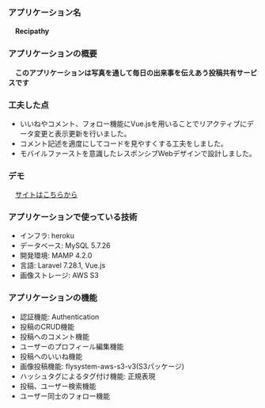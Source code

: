 ### アプリケーション名
　**Recipathy**
 
### アプリケーションの概要
　**このアプリケーションは写真を通して毎日の出来事を伝えあう投稿共有サービスです**   
 
### 工夫した点
- いいねやコメント、フォロー機能にVue.jsを用いることでリアクティブにデータ変更と表示更新を行いました。
- コメント記述を適度にしてコードを見やすくする工夫をしました。
- モバイルファーストを意識したレスポンシブWebデザインで設計しました。

### デモ
　[サイトはこちらから](http://murmuring-headland-13028.herokuapp.com/)
 
### アプリケーションで使っている技術
- インフラ: heroku 
- データベース: MySQL  5.7.26
- 開発環境: MAMP 4.2.0
- 言語: Laravel 7.28.1, Vue.js
- 画像ストレージ: AWS S3  

### アプリケーションの機能
- 認証機能: Authentication
- 投稿のCRUD機能
- 投稿へのコメント機能
- ユーザーのプロフィール編集機能
- 投稿へのいいね機能 
- 画像投稿機能: flysystem-aws-s3-v3(S3パッケージ)
- ハッシュタグによるタグ付け機能: 正規表現
- 投稿、ユーザー検索機能
- ユーザー同士のフォロー機能

